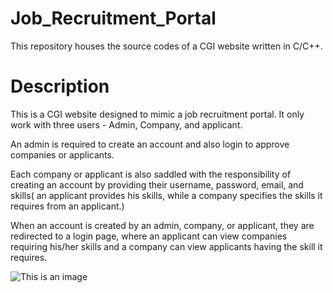 # Job_Recruitment_Portal
This repository houses the source codes of a CGI website written in C/C++.

# Description
This is a CGI website designed to mimic a job recruitment portal. It only work with three users - Admin, Company, and applicant.


An admin is required to create an account and also login to approve companies or applicants.


Each company or applicant is also saddled with the responsibility of creating an account by providing their username, password, email, and skills( an applicant provides his skills, while a company specifies the skills it requires from an applicant.)

When an account is created by an admin, company, or applicant, they are redirected to a login page, where an applicant can view companies requiring his/her skills and a company can view applicants having the skill it requires.

![This is an image](images/IMG-20220327-WA0001.png)
